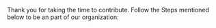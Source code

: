 Thank you for taking the time to contribute. Follow the Steps mentioned below to be an part of our organization:
